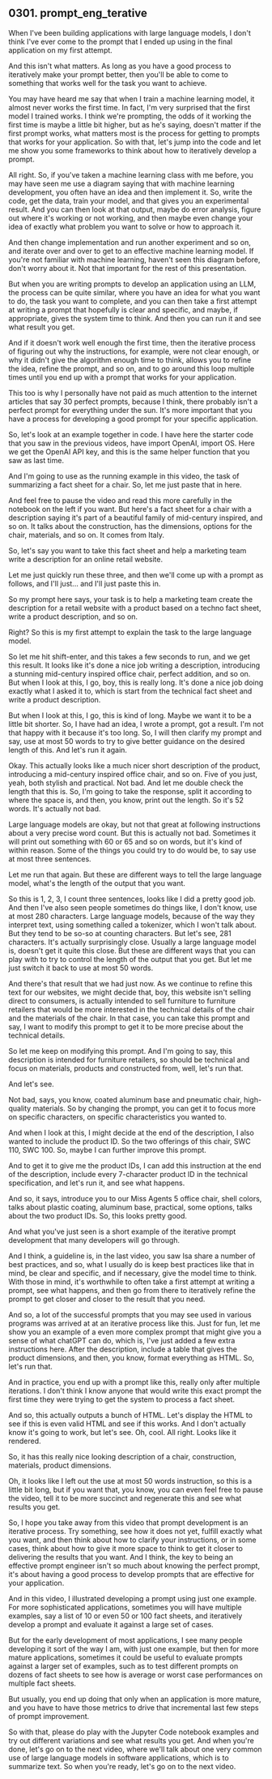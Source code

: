 ## 0301. prompt_eng_terative

When I've been building applications with large language models, I don't think I've ever come to the prompt that I ended up using in the final application on my first attempt. 

And this isn't what matters. As long as you have a good process to iteratively make your prompt better, then you'll be able to come to something that works well for the task you want to achieve. 

You may have heard me say that when I train a machine learning model, it almost never works the first time. In fact, I'm very surprised that the first model I trained works. I think we're prompting, the odds of it working the first time is maybe a little bit higher, but as he's saying, doesn't matter if the first prompt works, what matters most is the process for getting to prompts that works for your application. So with that, let's jump into the code and let me show you some frameworks to think about how to iteratively develop a prompt. 

All right. So, if you've taken a machine learning class with me before, you may have seen me use a diagram saying that with machine learning development, you often have an idea and then implement it. So, write the code, get the data, train your model, and that gives you an experimental result. And you can then look at that output, maybe do error analysis, figure out where it's working or not working, and then maybe even change your idea of exactly what problem you want to solve or how to approach it. 

And then change implementation and run another experiment and so on, and iterate over and over to get to an effective machine learning model. If you're not familiar with machine learning, haven't seen this diagram before, don't worry about it. Not that important for the rest of this presentation. 

But when you are writing prompts to develop an application using an LLM, the process can be quite similar, where you have an idea for what you want to do, the task you want to complete, and you can then take a first attempt at writing a prompt that hopefully is clear and specific, and maybe, if appropriate, gives the system time to think. And then you can run it and see what result you get. 




And if it doesn't work well enough the first time, then the iterative process of figuring out why the instructions, for example, were not clear enough, or why it didn't give the algorithm enough time to think, allows you to refine the idea, refine the prompt, and so on, and to go around this loop multiple times until you end up with a prompt that works for your application. 

This too is why I personally have not paid as much attention to the internet articles that say 30 perfect prompts, because I think, there probably isn't a perfect prompt for everything under the sun. It's more important that you have a process for developing a good prompt for your specific application. 

So, let's look at an example together in code. I have here the starter code that you saw in the previous videos, have import OpenAI, import OS. Here we get the OpenAI API key, and this is the same helper function that you saw as last time. 

And I'm going to use as the running example in this video, the task of summarizing a fact sheet for a chair. So, let me just paste that in here. 

And feel free to pause the video and read this more carefully in the notebook on the left if you want. But here's a fact sheet for a chair with a description saying it's part of a beautiful family of mid-century inspired, and so on. It talks about the construction, has the dimensions, options for the chair, materials, and so on. It comes from Italy. 

So, let's say you want to take this fact sheet and help a marketing team write a description for an online retail website. 

Let me just quickly run these three, and then we'll come up with a prompt as follows, and I'll just... and I'll just paste this in. 

So my prompt here says, your task is to help a marketing team create the description for a retail website with a product based on a techno fact sheet, write a product description, and so on. 

Right? So this is my first attempt to explain the task to the large language model. 




So let me hit shift-enter, and this takes a few seconds to run, and we get this result. It looks like it's done a nice job writing a description, introducing a stunning mid-century inspired office chair, perfect addition, and so on. But when I look at this, I go, boy, this is really long. It's done a nice job doing exactly what I asked it to, which is start from the technical fact sheet and write a product description. 

But when I look at this, I go, this is kind of long. Maybe we want it to be a little bit shorter. So, I have had an idea, I wrote a prompt, got a result. I'm not that happy with it because it's too long. So, I will then clarify my prompt and say, use at most 50 words to try to give better guidance on the desired length of this. And let's run it again. 

Okay. This actually looks like a much nicer short description of the product, introducing a mid-century inspired office chair, and so on. Five of you just, yeah, both stylish and practical. Not bad. And let me double check the length that this is. So, I'm going to take the response, split it according to where the space is, and then, you know, print out the length. So it's 52 words. It's actually not bad. 

Large language models are okay, but not that great at following instructions about a very precise word count. But this is actually not bad. Sometimes it will print out something with 60 or 65 and so on words, but it's kind of within reason. Some of the things you could try to do would be, to say use at most three sentences. 

Let me run that again. But these are different ways to tell the large language model, what's the length of the output that you want. 

So this is 1, 2, 3, I count three sentences, looks like I did a pretty good job. And then I've also seen people sometimes do things like, I don't know, use at most 280 characters. Large language models, because of the way they interpret text, using something called a tokenizer, which I won't talk about. But they tend to be so-so at counting characters. 
But let's see, 281 characters. It's actually surprisingly close. Usually a large language model is, doesn't get it quite this close. But these are different ways that you can play with to try to control the length of the output that you get. But let me just switch it back to use at most 50 words. 




And there's that result that we had just now. As we continue to refine this text for our websites, we might decide that, boy, this website isn't selling direct to consumers, is actually intended to sell furniture to furniture retailers that would be more interested in the technical details of the chair and the materials of the chair. In that case, you can take this prompt and say, I want to modify this prompt to get it to be more precise about the technical details. 

So let me keep on modifying this prompt. And I'm going to say, this description is intended for furniture retailers, so should be technical and focus on materials, products and constructed from, well, let's run that. 

And let's see. 

Not bad, says, you know, coated aluminum base and pneumatic chair, high-quality materials. So by changing the prompt, you can get it to focus more on specific characters, on specific characteristics you wanted to. 

And when I look at this, I might decide at the end of the description, I also wanted to include the product ID. So the two offerings of this chair, SWC 110, SWC 100. So, maybe I can further improve this prompt. 

And to get it to give me the product IDs, I can add this instruction at the end of the description, include every 7-character product ID in the technical specification, and let's run it, and see what happens. 

And so, it says, introduce you to our Miss Agents 5 office chair, shell colors, talks about plastic coating, aluminum base, practical, some options, talks about the two product IDs. So, this looks pretty good. 

And what you've just seen is a short example of the iterative prompt development that many developers will go through. 

And I think, a guideline is, in the last video, you saw Isa share a number of best practices, and so, what I usually do is keep best practices like that in mind, be clear and specific, and if necessary, give the model time to think. With those in mind, it's worthwhile to often take a first attempt at writing a prompt, see what happens, and then go from there to iteratively refine the prompt to get closer and closer to the result that you need. 




And so, a lot of the successful prompts that you may see used in various programs was arrived at at an iterative process like this. Just for fun, let me show you an example of a even more complex prompt that might give you a sense of what chatGPT can do, which is, I've just added a few extra instructions here. After the description, include a table that gives the product dimensions, and then, you know, format everything as HTML. So, let's run that. 

And in practice, you end up with a prompt like this, really only after multiple iterations. I don't think I know anyone that would write this exact prompt the first time they were trying to get the system to process a fact sheet. 

And so, this actually outputs a bunch of HTML. Let's display the HTML to see if this is even valid HTML and see if this works. And I don't actually know it's going to work, but let's see. Oh, cool. All right. Looks like it rendered. 

So, it has this really nice looking description of a chair, construction, materials, product dimensions. 
 
Oh, it looks like I left out the use at most 50 words instruction, so this is a little bit long, but if you want that, you know, you can even feel free to pause the video, tell it to be more succinct and regenerate this and see what results you get. 

So, I hope you take away from this video that prompt development is an iterative process. Try something, see how it does not yet, fulfill exactly what you want, and then think about how to clarify your instructions, or in some cases, think about how to give it more space to think to get it closer to delivering the results that you want. And I think, the key to being an effective prompt engineer isn't so much about knowing the perfect prompt, it's about having a good process to develop prompts that are effective for your application.




And in this video, I illustrated developing a prompt using just one example. For more sophisticated applications, sometimes you will have multiple examples, say a list of 10 or even 50 or 100 fact sheets, and iteratively develop a prompt and evaluate it against a large set of cases. 

But for the early development of most applications, I see many people developing it sort of the way I am, with just one example, but then for more mature applications, sometimes it could be useful to evaluate prompts against a larger set of examples, such as to test different prompts on dozens of fact sheets to see how is average or worst case performances on multiple fact sheets. 

But usually, you end up doing that only when an application is more mature, and you have to have those metrics to drive that incremental last few steps of prompt improvement. 

So with that, please do play with the Jupyter Code notebook examples and try out different variations and see what results you get. And when you're done, let's go on to the next video, where we'll talk about one very common use of large language models in software applications, which is to summarize text. So when you're ready, let's go on to the next video. 




